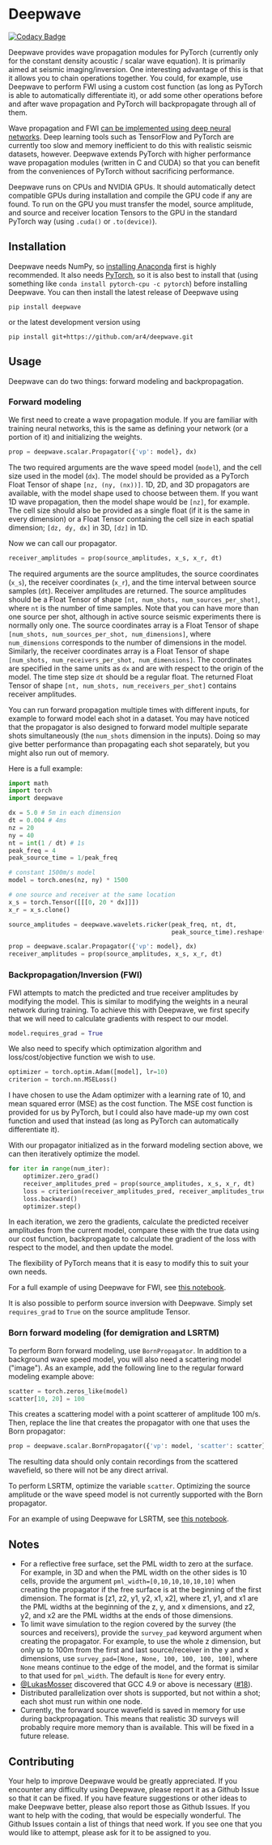 # Deepwave
[![Codacy Badge](https://api.codacy.com/project/badge/Grade/52d27677ef0a439195d574964a6b4be4)](https://www.codacy.com/app/ar4/deepwave?utm_source=github.com&amp;utm_medium=referral&amp;utm_content=ar4/deepwave&amp;utm_campaign=Badge_Grade)

Deepwave provides wave propagation modules for PyTorch (currently only for the constant density acoustic / scalar wave equation). It is primarily aimed at seismic imaging/inversion. One interesting advantage of this is that it allows you to chain operations together. You could, for example, use Deepwave to perform FWI using a custom cost function (as long as PyTorch is able to automatically differentiate it), or add some other operations before and after wave propagation and PyTorch will backpropagate through all of them.

Wave propagation and FWI [can be implemented using deep neural networks](https://arxiv.org/abs/1801.07232). Deep learning tools such as TensorFlow and PyTorch are currently too slow and memory inefficient to do this with realistic seismic datasets, however. Deepwave extends PyTorch with higher performance wave propagation modules (written in C and CUDA) so that you can benefit from the conveniences of PyTorch without sacrificing performance.

Deepwave runs on CPUs and NVIDIA GPUs. It should automatically detect compatible GPUs during installation and compile the GPU code if any are found. To run on the GPU you must transfer the model, source amplitude, and source and receiver location Tensors to the GPU in the standard PyTorch way (using `.cuda()` or `.to(device)`).

## Installation
Deepwave needs NumPy, so [installing Anaconda](https://www.anaconda.com/download) first is highly recommended. It also needs [PyTorch](https://pytorch.org/), so it is also best to install that (using something like `conda install pytorch-cpu -c pytorch`) before installing Deepwave. You can then install the latest release of Deepwave using

`pip install deepwave`

or the latest development version using

`pip install git+https://github.com/ar4/deepwave.git`


## Usage
Deepwave can do two things: forward modeling and backpropagation.

### Forward modeling
We first need to create a wave propagation module. If you are familiar with training neural networks, this is the same as defining your network (or a portion of it) and initializing the weights.

```python
prop = deepwave.scalar.Propagator({'vp': model}, dx)
```

The two required arguments are the wave speed model (`model`), and the cell size used in the model (`dx`). The model should be provided as a PyTorch Float Tensor of shape `[nz, (ny, (nx))]`. 1D, 2D, and 3D propagators are available, with the model shape used to choose between them. If you want 1D wave propagation, then the model shape would be `[nz]`, for example. The cell size should also be provided as a single float (if it is the same in every dimension) or a Float Tensor containing the cell size in each spatial dimension; `[dz, dy, dx]` in 3D, `[dz]` in 1D.

Now we can call our propagator.

```python
receiver_amplitudes = prop(source_amplitudes, x_s, x_r, dt)
```

The required arguments are the source amplitudes, the source coordinates (`x_s`), the receiver coordinates (`x_r`), and the time interval between source samples (`dt`). Receiver amplitudes are returned. The source amplitudes should be a Float Tensor of shape `[nt, num_shots, num_sources_per_shot]`, where `nt` is the number of time samples. Note that you can have more than one source per shot, although in active source seismic experiments there is normally only one. The source coordinates array is a Float Tensor of shape `[num_shots, num_sources_per_shot, num_dimensions]`, where `num_dimensions` corresponds to the number of dimensions in the model. Similarly, the receiver coordinates array is a Float Tensor of shape `[num_shots, num_receivers_per_shot, num_dimensions]`. The coordinates are specified in the same units as `dx` and are with respect to the origin of the model. The time step size `dt` should be a regular float. The returned Float Tensor of shape `[nt, num_shots, num_receivers_per_shot]` contains receiver amplitudes.

You can run forward propagation multiple times with different inputs, for example to forward model each shot in a dataset. You may have noticed that the propagator is also designed to forward model multiple separate shots simultaneously (the `num_shots` dimension in the inputs). Doing so may give better performance than propagating each shot separately, but you might also run out of memory.

Here is a full example:

```python
import math
import torch
import deepwave

dx = 5.0 # 5m in each dimension
dt = 0.004 # 4ms
nz = 20
ny = 40
nt = int(1 / dt) # 1s
peak_freq = 4
peak_source_time = 1/peak_freq

# constant 1500m/s model
model = torch.ones(nz, ny) * 1500

# one source and receiver at the same location
x_s = torch.Tensor([[[0, 20 * dx]]])
x_r = x_s.clone()

source_amplitudes = deepwave.wavelets.ricker(peak_freq, nt, dt,
                                             peak_source_time).reshape(-1, 1, 1)

prop = deepwave.scalar.Propagator({'vp': model}, dx)
receiver_amplitudes = prop(source_amplitudes, x_s, x_r, dt)
```

### Backpropagation/Inversion (FWI)
FWI attempts to match the predicted and true receiver amplitudes by modifying the model. This is similar to modifying the weights in a neural network during training. To achieve this with Deepwave, we first specify that we will need to calculate gradients with respect to our model.

```python
model.requires_grad = True
```

We also need to specify which optimization algorithm and loss/cost/objective function we wish to use.

```python
optimizer = torch.optim.Adam([model], lr=10)
criterion = torch.nn.MSELoss()
```

I have chosen to use the Adam optimizer with a learning rate of 10, and mean squared error (MSE) as the cost function. The MSE cost function is provided for us by PyTorch, but I could also have made-up my own cost function and used that instead (as long as PyTorch can automatically differentiate it).

With our propagator initialized as in the forward modeling section above, we can then iteratively optimize the model.

```python
for iter in range(num_iter):
    optimizer.zero_grad()
    receiver_amplitudes_pred = prop(source_amplitudes, x_s, x_r, dt)
    loss = criterion(receiver_amplitudes_pred, receiver_amplitudes_true)
    loss.backward()
    optimizer.step()
```

In each iteration, we zero the gradients, calculate the predicted receiver amplitudes from the current model, compare these with the true data using our cost function, backpropagate to calculate the gradient of the loss with respect to the model, and then update the model.

The flexibility of PyTorch means that it is easy to modify this to suit your own needs.

For a full example of using Deepwave for FWI, see [this notebook](https://colab.research.google.com/drive/1PMO1rFAaibRjwjhBuyH3dLQ1sW5wfec_).

It is also possible to perform source inversion with Deepwave. Simply set `requires_grad` to `True` on the source amplitude Tensor.

### Born forward modeling (for demigration and LSRTM)
To perform Born forward modeling, use `BornPropagator`. In addition to a background wave speed model, you will also need a scattering model ("image"). As an example, add the following line to the regular forward modeling example above:

```python
scatter = torch.zeros_like(model)
scatter[10, 20] = 100
```

This creates a scattering model with a point scatterer of amplitude 100 m/s. Then, replace the line that creates the propagator with one that uses the Born propagator:

```python
prop = deepwave.scalar.BornPropagator({'vp': model, 'scatter': scatter}, dx)
```

The resulting data should only contain recordings from the scattered wavefield, so there will not be any direct arrival.

To perform LSRTM, optimize the variable `scatter`. Optimizing the source amplitude or the wave speed model is not currently supported with the Born propagator.

For an example of using Deepwave for LSRTM, see [this notebook](https://colab.research.google.com/drive/1BgQM5VGgyFp7Q--pAJX-vGb2bW9mcbM8).

## Notes
* For a reflective free surface, set the PML width to zero at the surface. For example, in 3D and when the PML width on the other sides is 10 cells, provide the argument `pml_width=[0,10,10,10,10,10]` when creating the propagator if the free surface is at the beginning of the first dimension. The format is [z1, z2, y1, y2, x1, x2], where z1, y1, and x1 are the PML widths at the beginning of the z, y, and x dimensions, and z2, y2, and x2 are the PML widths at the ends of those dimensions.
* To limit wave simulation to the region covered by the survey (the sources and receivers), provide the `survey_pad` keyword argument when creating the propagator. For example, to use the whole z dimension, but only up to 100m from the first and last source/receiver in the y and x dimensions, use `survey_pad=[None, None, 100, 100, 100, 100]`, where `None` means continue to the edge of the model, and the format is similar to that used for `pml_width`. The default is `None` for every entry.
* [@LukasMosser](https://github.com/LukasMosser) discovered that GCC 4.9 or above is necessary ([#18](https://github.com/ar4/deepwave/issues/18)).
* Distributed parallelization over shots is supported, but not within a shot; each shot must run within one node.
* Currently, the forward source wavefield is saved in memory for use during backpropagation. This means that realistic 3D surveys will probably require more memory than is available. This will be fixed in a future release.

## Contributing
Your help to improve Deepwave would be greatly appreciated. If you encounter any difficulty using Deepwave, please report it as a Github Issue so that it can be fixed. If you have feature suggestions or other ideas to make Deepwave better, please also report those as Github Issues. If you want to help with the coding, that would be especially wonderful. The Github Issues contain a list of things that need work. If you see one that you would like to attempt, please ask for it to be assigned to you.
